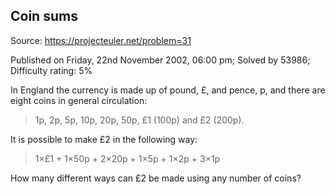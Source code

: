 Coin sums
---------

Source: https://projecteuler.net/problem=31

Published on Friday, 22nd November 2002, 06:00 pm; Solved by 53986;
Difficulty rating: 5%

In England the currency is made up of pound, £, and pence, p, and there
are eight coins in general circulation:

> 1p, 2p, 5p, 10p, 20p, 50p, £1 (100p) and £2 (200p).

It is possible to make £2 in the following way:

> 1×£1 + 1×50p + 2×20p + 1×5p + 1×2p + 3×1p

How many different ways can £2 be made using any number of coins?
